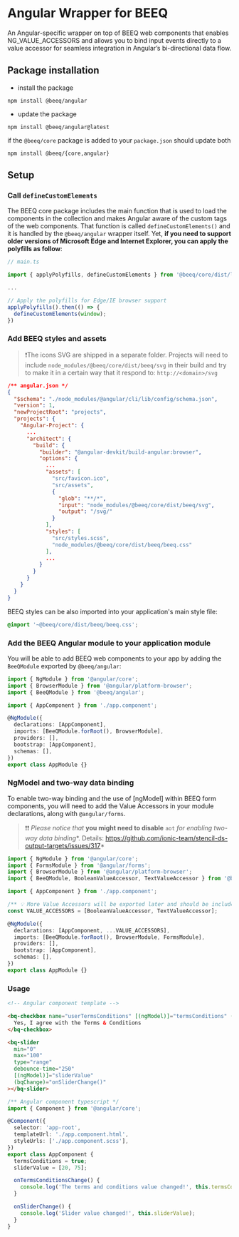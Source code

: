 # Angular Wrapper for BEEQ

An Angular-specific wrapper on top of BEEQ web components that enables NG_VALUE_ACCESSORS and allows you to bind input events directly to a value accessor for seamless integration in Angular’s bi-directional data flow.

## Package installation

- install the package

```
npm install @beeq/angular
```

- update the package

```
npm install @beeq/angular@latest
```

if the `@beeq/core` package is added to your `package.json` should update both

```
npm install @beeq/{core,angular}
```

## Setup

### Call `defineCustomElements`

The BEEQ core package includes the main function that is used to load the components in the collection and makes Angular aware of the custom tags of the web components. That function is called `defineCustomElements()` and it is handled by the `@beeq/angular` wrapper itself. Yet, **if you need to support older versions of Microsoft Edge and Internet Explorer, you can apply the polyfills as follow**:

```ts
// main.ts

import { applyPolyfills, defineCustomElements } from '@beeq/core/dist/loader';

...

// Apply the polyfills for Edge/IE browser support
applyPolyfills().then(() => {
  defineCustomElements(window);
})
```

### Add BEEQ styles and assets

> ❗️The icons SVG are shipped in a separate folder. Projects will need to include `node_modules/@beeq/core/dist/beeq/svg` in their build and try to make it in a certain way that it respond to: `http://<domain>/svg`

```json
/** angular.json */
{
  "$schema": "./node_modules/@angular/cli/lib/config/schema.json",
  "version": 1,
  "newProjectRoot": "projects",
  "projects": {
    "Angular-Project": {
      ...
      "architect": {
        "build": {
          "builder": "@angular-devkit/build-angular:browser",
          "options": {
            ...
            "assets": [
              "src/favicon.ico",
              "src/assets",
              {
                "glob": "**/*",
                "input": "node_modules/@beeq/core/dist/beeq/svg",
                "output": "/svg/"
              }
            ],
            "styles": [
              "src/styles.scss",
              "node_modules/@beeq/core/dist/beeq/beeq.css"
            ],
            ...
          }
		}
      }
    }
  }
}
```

BEEQ styles can be also imported into your application's main style file:

```css
@import '~@beeq/core/dist/beeq/beeq.css';
```

### Add the BEEQ Angular module to your application module

You will be able to add BEEQ web components to your app by adding the `BeeQModule` exported by `@beeq/angular`:

```ts
import { NgModule } from '@angular/core';
import { BrowserModule } from '@angular/platform-browser';
import { BeeQModule } from '@beeq/angular';

import { AppComponent } from './app.component';

@NgModule({
  declarations: [AppComponent],
  imports: [BeeQModule.forRoot(), BrowserModule],
  providers: [],
  bootstrap: [AppComponent],
  schemas: [],
})
export class AppModule {}
```

### NgModel and two-way data binding

To enable two-way binding and the use of [ngModel] within BEEQ form components, you will need to add the Value Accessors in your module declarations, along with `@angular/forms`.

> ❗️❗️ *Please notice that* **you might need to disable** `aot` *for enabling two-way data binding**. Details: https://github.com/ionic-team/stencil-ds-output-targets/issues/317*

```ts
import { NgModule } from '@angular/core';
import { FormsModule } from '@angular/forms';
import { BrowserModule } from '@angular/platform-browser';
import { BeeQModule, BooleanValueAccessor, TextValueAccessor } from '@beeq/angular';

import { AppComponent } from './app.component';

/** 💡 More Value Accessors will be exported later and should be included as well */
const VALUE_ACCESSORS = [BooleanValueAccessor, TextValueAccessor];

@NgModule({
  declarations: [AppComponent, ...VALUE_ACCESSORS],
  imports: [BeeQModule.forRoot(), BrowserModule, FormsModule],
  providers: [],
  bootstrap: [AppComponent],
  schemas: [],
})
export class AppModule {}
```

### Usage

```html
<!-- Angular component template -->

<bq-checkbox name="userTermsConditions" [(ngModel)]="termsConditions" (bqChange)="onTermsConditionsChange()">
  Yes, I agree with the Terms & Conditions
</bq-checkbox>

<bq-slider
  min="0"
  max="100"
  type="range"
  debounce-time="250"
  [(ngModel)]="sliderValue"
  (bqChange)="onSliderChange()"
></bq-slider>
```

```ts
/** Angular component typescript */
import { Component } from '@angular/core';

@Component({
  selector: 'app-root',
  templateUrl: './app.component.html',
  styleUrls: ['./app.component.scss'],
})
export class AppComponent {
  termsConditions = true;
  sliderValue = [20, 75];

  onTermsConditionsChange() {
    console.log('The terms and conditions value changed!', this.termsConditions);
  }

  onSliderChange() {
    console.log('Slider value changed!', this.sliderValue);
  }
}
```
